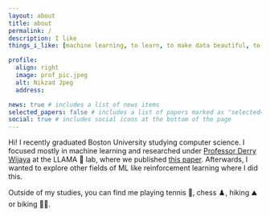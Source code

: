 ```yaml
---
layout: about
title: about
permalink: /
description: I like
things_i_like: [machine learning, to learn, to make data beautiful, to teach]

profile:
  align: right
  image: prof_pic.jpeg
  alt: Nikzad Jpeg
  address:

news: true # includes a list of news items
selected_papers: false # includes a list of papers marked as "selected={true}"
social: true # includes social icons at the bottom of the page
---
```


Hi! I recently graduated Boston University studying computer science. I focused mostly in machine learning and researched under [Professor Derry Wijaya](https://derrywijaya.github.io/web/) at the LLAMA 🦙 lab, where we published [this paper](https://aclanthology.org/2021.naacl-main.19/). Afterwards, I wanted to explore other fields of ML like reinforcement learning where I did this.

Outside of my studies, you can find me playing tennis
🎾, chess ♟️, hiking ⛰️ or biking 🚴🏽.
